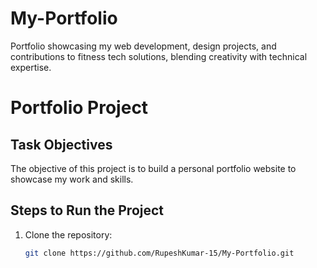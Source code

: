 # My-Portfolio
Portfolio showcasing my web development, design projects, and contributions to fitness tech solutions, blending creativity with technical expertise.

# Portfolio Project

## Task Objectives
The objective of this project is to build a personal portfolio website to showcase my work and skills.

## Steps to Run the Project
1. Clone the repository:
   ```bash
   git clone https://github.com/RupeshKumar-15/My-Portfolio.git
